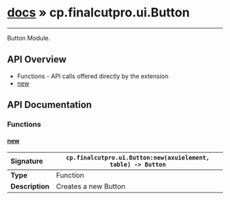 # [docs](index.md) » cp.finalcutpro.ui.Button
---

Button Module.

## API Overview
* Functions - API calls offered directly by the extension
 * [new](#new)

## API Documentation

### Functions

#### [new](#new)
| <span style="float: left;">**Signature**</span> | <span style="float: left;">`cp.finalcutpro.ui.Button:new(axuielement, table) -> Button` </span>                                                          |
| -----------------------------------------------------|---------------------------------------------------------------------------------------------------------|
| **Type**                                             | Function                                                                                         |
| **Description**                                      | Creates a new Button                                                                                         |

